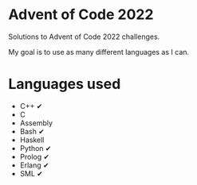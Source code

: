 # Advent of Code 2022

Solutions to Advent of Code 2022 challenges.

My goal is to use as many different languages as I can. 

# Languages used

- C++		✔
- C
- Assembly
- Bash      ✔
- Haskell
- Python    ✔
- Prolog    ✔
- Erlang    ✔
- SML       ✔